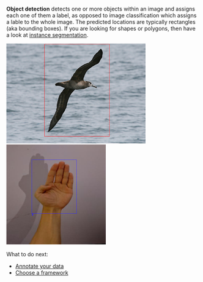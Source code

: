**Object detection** detects one or more objects within an image and assigns each one of them a label, as opposed 
to image classification which assigns a lable to the whole image. The predicted locations are typically rectangles
(aka bounding boxes). If you are looking for shapes or polygons, then have a look at [instance segmentation](../instance_segmentation/index.md).

![Screenshot](img/black_footed_albatross.png) ![Screenshot](img/sign_language.png)

What to do next:

* [Annotate your data](annotate.md)
* [Choose a framework](frameworks.md)
